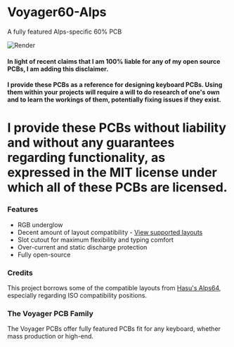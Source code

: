 # Voyager60-Alps
A fully featured Alps-specific 60% PCB

![Render](https://raw.githubusercontent.com/ai03-2725/Voyager60/alps/Renders/Front.png)

#### In light of recent claims that I am 100% liable for any of my open source PCBs, I am adding this disclaimer.
#### I provide these PCBs as a reference for designing keyboard PCBs. Using them within your projects will require a will to do research of one's own and to learn the workings of them, potentially fixing issues if they exist.
# I provide these PCBs without liability and without any guarantees regarding functionality, as expressed in the MIT license under which all of these PCBs are licensed.

### Features
* RGB underglow
* Decent amount of layout compatibility - [View supported layouts](http://www.keyboard-layout-editor.com/#/gists/c867bdba7e5ae8be282f77a242bacf66)
* Slot cutout for maximum flexibility and typing comfort
* Over-current and static discharge protection
* Fully open-source

### Credits
This project borrows some of the compatible layouts from [Hasu's Alps64](https://github.com/tmk/alps64), especially regarding ISO compatibility positions.

### The Voyager PCB Family
The Voyager PCBs offer fully featured PCBs fit for any keyboard, whether mass production or high-end.
